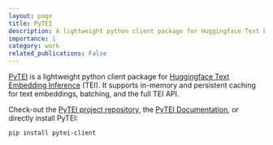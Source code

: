 ```yaml
---
layout: page
title: PyTEI
description: A lightweight python client package for Huggingface Text Embedding Inference
importance: 1
category: work
related_publications: False
---
```


[PyTEI](https://github.com/daniel-gomm/PyTEI) is a lightweight python client package for [Huggingface Text Embedding Inference](https://huggingface.co/docs/text-embeddings-inference) (TEI).
It supports in-memory and persistent caching for text embeddings, batching, and the full TEI API.

Check-out the [PyTEI project repository](https://github.com/daniel-gomm/PyTEI), the
[PyTEI Documentation](https://daniel-gomm.github.io/PyTEI/), or directly install PyTEI:

```shell
pip install pytei-client
```
